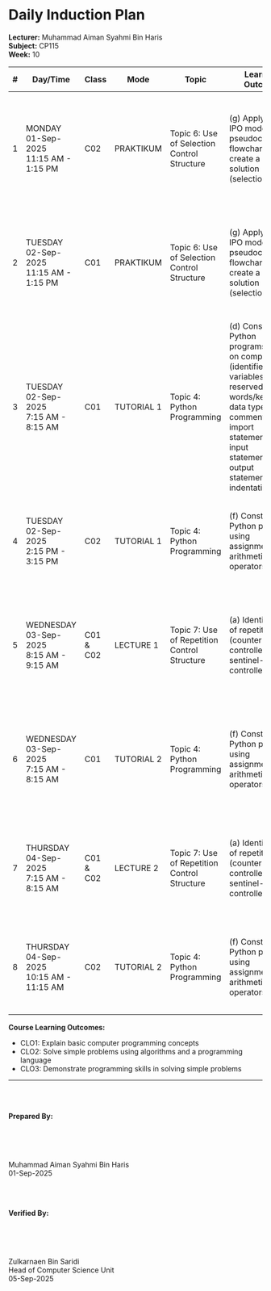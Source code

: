 # Daily Induction Plan

<style>
@media print {
  @page {
    size: A4 landscape !important;
    margin: 0.3in !important;
  }
  body {
    transform: rotate(90deg);
    transform-origin: left top;
    width: 100vh;
    height: 100vw;
    overflow: hidden;
    position: absolute;
    top: 100%;
    left: 0;
  }
  table {
    font-size: 8px;
    width: 100%;
    border-collapse: collapse;
  }
  th, td {
    padding: 2px;
    border: 1px solid #ccc;
    word-wrap: break-word;
  }
}
@page {
  size: A4 landscape !important;
}
</style>

**Lecturer:** Muhammad Aiman Syahmi Bin Haris  
**Subject:** CP115  
**Week:** 10

| # | Day/Time | Class | Mode | Topic | Learning Outcome | CLO | Reflection |
|---|----------|-------|------|-------|------------------|-----|------------|
| 1 | MONDAY<br>01-Sep-2025<br>11:15 AM - 1:15 PM | C02 | PRAKTIKUM | Topic 6: Use of Selection Control Structure | (g) Apply the IPO model, pseudocode and flowchart to create a coding solution (selection) | CLO2 | Most students understand basic selection concepts, though some struggle with complex logical combinations |
| 2 | TUESDAY<br>02-Sep-2025<br>11:15 AM - 1:15 PM | C01 | PRAKTIKUM | Topic 6: Use of Selection Control Structure | (g) Apply the IPO model, pseudocode and flowchart to create a coding solution (selection) | CLO2 | Students successfully apply the IPO model and can create effective selection-based flowcharts for problem-solving |
| 3 | TUESDAY<br>02-Sep-2025<br>7:15 AM - 8:15 AM | C01 | TUTORIAL 1 | Topic 4: Python Programming | (d) Construct Python programs based on components (identifiers, variables, reserved words/keywords, data types, comments, import statements, input statements, output statements and indentation) | CLO2 | Students can construct basic Python programs using proper components and syntax structure |
| 4 | TUESDAY<br>02-Sep-2025<br>2:15 PM - 3:15 PM | C02 | TUTORIAL 1 | Topic 4: Python Programming | (f) Construct a Python program using assignment and arithmetic operators | CLO2 | Students have difficulty remembering all Python syntax rules and proper indentation initially |
| 5 | WEDNESDAY<br>03-Sep-2025<br>8:15 AM - 9:15 AM | C01 & C02 | LECTURE 1 | Topic 7: Use of Repetition Control Structure | (a) Identify types of repetition (counter-controlled and sentinel-controlled) | CLO1 | Students can identify basic repetition concepts but find distinguishing between counter and sentinel types challenging |
| 6 | WEDNESDAY<br>03-Sep-2025<br>7:15 AM - 8:15 AM | C01 | TUTORIAL 2 | Topic 4: Python Programming | (f) Construct a Python program using assignment and arithmetic operators | CLO1, CLO2 | Most students understand Python operators well, though some need practice with complex arithmetic expressions |
| 7 | THURSDAY<br>04-Sep-2025<br>7:15 AM - 8:15 AM | C01 & C02 | LECTURE 2 | Topic 7: Use of Repetition Control Structure | (a) Identify types of repetition (counter-controlled and sentinel-controlled) | CLO1 | Students can explain the concepts of repetition structures and apply them in different programming scenarios |
| 8 | THURSDAY<br>04-Sep-2025<br>10:15 AM - 11:15 AM | C02 | TUTORIAL 2 | Topic 4: Python Programming | (f) Construct a Python program using assignment and arithmetic operators | CLO1, CLO2 | Students find it challenging to combine multiple operators into cohesive programs but show gradual improvement |

**Course Learning Outcomes:**
- CLO1: Explain basic computer programming concepts
- CLO2: Solve simple problems using algorithms and a programming language  
- CLO3: Demonstrate programming skills in solving simple problems

---

<br><br>

**Prepared By:**

<br><br><br>

Muhammad Aiman Syahmi Bin Haris  
01-Sep-2025

<br><br>

**Verified By:**

<br><br><br>

Zulkarnaen Bin Saridi  
Head of Computer Science Unit  
05-Sep-2025